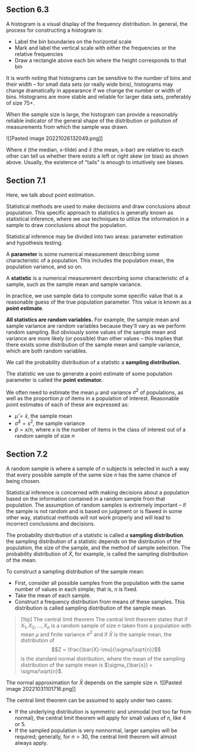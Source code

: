 ## Section 6.3
A histogram is a visual display of the frequency distribution.  In general, the process for constructing a histogram is:
- Label the bin boundaries on the horizontal scale
- Mark and label the vertical scale with either the frequencies or the relative frequencies 
- Draw a rectangle above each bin where the height corresponds to that bin

It is worth noting that histograms can be sensitive to the number of bins and their width – for small data sets (or really wide bins), histograms may change dramatically in appearance if we change the number or width of bins.  Histograms are more stable and reliable for larger data sets, preferably of size 75+.

When the sample size is large, the histogram can provide a reasonably reliable indicator of the general shape of the distribution or pollution of measurements from which the sample was drawn.  

![[Pasted image 20221026132049.png]]

Where $\tilde{x}$ (the median, x-tilde) and $\bar{x}$ (the mean, x-bar) are relative to each other can tell us whether there exists a left or right skew (or bias) as shown above. Usually, the existence of "tails" is enough to intuitively see biases.

## Section 7.1
Here, we talk about point estimation.  

Statistical methods are used to make decisions and draw conclusions about population.  This specific approach to statistics is generally known as statistical inference, where we use techniques to utilize the information in a sample to draw conclusions about the population.  

Statistical inference may be divided into two areas: parameter estimation and hypothesis testing.  

A **parameter** is some numerical measurement describing some characteristic of a population.  This includes the population mean, the population variance, and so on. 

A **statistic** is a numerical measurement describing some characteristic of a sample, such as the sample mean and sample variance.  

In practice, we use sample data to compute some specific value that is a reasonable guess of the true population parameter.  This value is known as a **point estimate**.

**All statistics are random variables.** For example, the sample mean and sample variance are random variables because they'll vary as we perform random sampling.  But obviously some values of the sample mean and variance are more likely (or possible) than other values – this implies that there exists some distribution of the sample mean and sample variance, which are both random variables.  

We call the probability distribution of a statistic a **sampling distribution.**

The statistic we use to generate a point estimate of some population parameter is called the **point estimator.**

We often need to estimate the mean $\mu$ and variance $\sigma^2$ of populations, as well as the proportion $p$ of items in a population of interest.  Reasonable point estimates of each of these are expressed as:
- $\hat{\mu} = \bar{x}$, the sample mean
- $\hat{\sigma}^2 = s^2$, the sample variance
- $\hat{p} = x/n$, where $x$ is the number of items in the class of interest out of a random sample of size $n$

## Section 7.2
A random sample is where a sample of $n$ subjects is selected in such a way that every possible sample of the same size $n$ has the same chance of being chosen. 

Statistical inference is concerned with making decisions about a population based on the information contained in a random sample from that population.  The assumption of random samples is extremely important – if the sample is not random and is based on judgment or is flawed in some other way, statistical methods will not work properly and will lead to incorrect conclusions and decisions.  

The probability distribution of a statistic is called a **sampling distribution**. the sampling distribution of a statistic depends on the distribution of the population, the size of the sample, and the method of sample selection.  The probability distribution of  $\bar{X}$, for example, is called the sampling distribution of the mean.  

To construct a sampling distribution of the sample mean:
- First, consider all possible samples from the population with the same number of values in each simple; that is, $n$ is fixed.  
- Take the mean of each sample.  
- Construct a frequency distribution from means of these samples.  This distribution is called sampling distribution of the sample mean.  

> [!tip] The central limit theorem
> The central limit theorem states that if $X_1, X_2, \ldots, X_n$ is a random sample of size $n$ taken from a population with mean $\mu$ and finite variance $\sigma^2$ and if $\bar{X}$ is the sample mean, the distribution of
>  $$Z = \frac{\bar{X}-\mu}{\sigma/\sqrt{n}}$$
>  is the standard normal distribution, where the mean of the sampling distribution of the sample mean is $\sigma_{\bar{x}} = \sigma/\sqrt{n}$.

The normal approximation for $\bar{X}$ depends on the sample size $n$. ![[Pasted image 20221031101716.png]]

The central limit theorem can be assumed to apply under two cases:
- If the underlying distribution is symmetric and unimodal (not too far from normal), the central limit theorem will apply for small values of $n$, like 4 or 5.  
- If the sampled population is very nonnormal, larger samples will be required; generally, for $n \gt 30$, the central limit theorem will almost always apply.  

